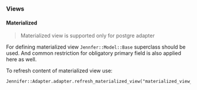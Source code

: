 ### Views

#### Materialized

> Materialized view is supported only for postgre adapter

For defining materialized view `Jennfer::Model::Base` superclass should be used. And common restriction for obligatory primary field is also applied here as well.

To refresh content of materialized view use:

```crystal
Jennifer::Adapter.adapter.refresh_materialized_view("materialized_view_name")
```